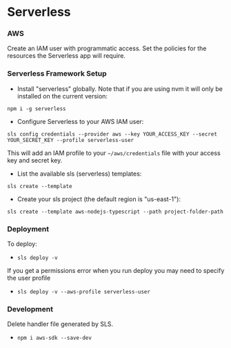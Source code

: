 # Serverless 

### AWS

Create an IAM user with programmatic access. Set the policies for the resources the Serverless app will require. 

### Serverless Framework Setup


* Install "serverless" globally. Note that if you are using nvm it will only be installed on the current version: 

`npm i -g serverless`


* Configure Serverless to your AWS IAM user:

`sls config credentials --provider aws --key YOUR_ACCESS_KEY --secret YOUR_SECRET_KEY --profile serverless-user`

This will add an IAM profile to your `~/aws/credentials` file with your access key and secret key. 

* List the available sls (serverless) templates: 

`sls create --template`

* Create your sls project (the default region is "us-east-1"): 

`sls create --template aws-nodejs-typescript --path project-folder-path`

### Deployment

To deploy: 

* `sls deploy -v`

If you get a permissions error when you run deploy you may need to specify the user profile

* `sls deploy -v --aws-profile serverless-user`

### Development

Delete handler file generated by SLS. 

* `npm i aws-sdk --save-dev`